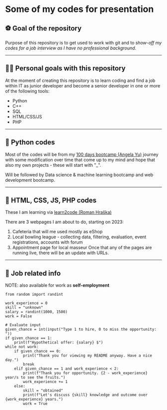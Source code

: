 # Some of my codes for presentation

## ⚽ Goal of the repository

Purpose of this repository is to get used to work with git and to _show-off my codes for a job interview as I have no professional background._

---

## 👨‍💼 Personal goals with this repository

At the moment of creating this repository is to learn coding and find a job within IT as junior developer and become a senior developer in one or more of the following tools:

- Python
- C++
- SQL
- HTML/CSS/JS
- PHP

---

## 🐍 Python codes

Most of the codes will be from my [100 days bootcamp (Angela Yu)](https://www.udemy.com/course/100-days-of-code/) journey with some modification over time that come up to my mind and hope that also my own projects - these will start with "\_".

Will be followed by Data science & machine learning bootcamp and web development bootcamp.

---

## 👀 HTML, CSS, JS, PHP codes

These I am learning via [learn2code (Roman Hraška)](https://skillmea.sk/)

There are 3 webpages I am about to do, starting on 2023:

1. Cafeteria that will me used mostly as eShop
2. Local bowling league - collecting data, filtering, evaluation, event registrations, accounts with forum
3. Appointment page for local masseur
   Once that any of the pages are running live, there will be an update with URLs.

---

## 🌟 Job related info

NOTE: also available for work as **self-employment**

```
from random import randint

work_experience = 0
skill = "unknown"
salary = randint(1000, 1500)
work = False

# Evaluate input
given_chance = int(input("Type 1 to hire, 0 to miss the opportunity: "))
if given_chance == 1:
    print(f"Hypothetical offer: {salary} $")
while not work:
    if given_chance == 0:
        print("Thank you for viewing my README anyway. Have a nice day.")
        break
    elif given_chance == 1 and work_experience < 2:
        print(f"Thank you for opportunity. {2 - work_experience} year/s to see the fruits.")
        work_experience += 1
    else:
        skill = "obtained"
        print(f"Let's discuss {skill} knowledge and outcome over {work_experience} years.")
        work = True
```
